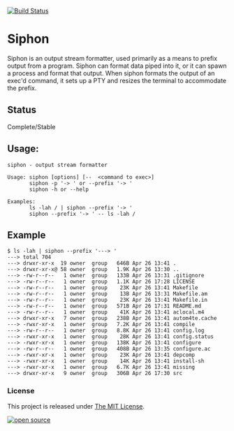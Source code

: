 [![Build Status](https://github.com/mu-box/portal/actions/workflows/ci.yaml/badge.svg)](https://github.com/mu-box/siphon/actions)

# Siphon

Siphon is an output stream formatter, used primarily as a means to prefix output from a program.
Siphon can format data piped into it, or it can spawn a process and format that output.
When siphon formats the output of an exec'd command, it sets up a PTY and resizes the terminal to accommodate the prefix.

## Status
Complete/Stable

## Usage:

```
siphon - output stream formatter

Usage: siphon [options] [--  <command to exec>]
       siphon -p '-> ' or --prefix '-> '
       siphon -h or --help

Examples:
       ls -lah / | siphon --prefix '-> '
       siphon --prefix '-> ' -- ls -lah /
```

## Example

```
$ ls -lah | siphon --prefix '---> '
---> total 704
---> drwxr-xr-x  19 owner  group   646B Apr 26 13:41 .
---> drwxr-xr-x@ 58 owner  group   1.9K Apr 26 13:30 ..
---> -rw-r--r--   1 owner  group   133B Apr 26 13:31 .gitignore
---> -rw-r--r--   1 owner  group   1.1K Apr 26 17:28 LICENSE
---> -rw-r--r--   1 owner  group    23K Apr 26 13:41 Makefile
---> -rw-r--r--   1 owner  group    13B Apr 26 13:31 Makefile.am
---> -rw-r--r--   1 owner  group    23K Apr 26 13:41 Makefile.in
---> -rw-r--r--   1 owner  group   571B Apr 26 17:31 README.md
---> -rw-r--r--   1 owner  group    41K Apr 26 13:41 aclocal.m4
---> drwxr-xr-x   7 owner  group   238B Apr 26 13:41 autom4te.cache
---> -rwxr-xr-x   1 owner  group   7.2K Apr 26 13:41 compile
---> -rw-r--r--   1 owner  group   8.8K Apr 26 13:41 config.log
---> -rwxr-xr-x   1 owner  group    28K Apr 26 13:41 config.status
---> -rwxr-xr-x   1 owner  group   138K Apr 26 13:41 configure
---> -rw-r--r--   1 owner  group   408B Apr 26 13:35 configure.ac
---> -rwxr-xr-x   1 owner  group    23K Apr 26 13:41 depcomp
---> -rwxr-xr-x   1 owner  group    14K Apr 26 13:41 install-sh
---> -rwxr-xr-x   1 owner  group   6.7K Apr 26 13:41 missing
---> drwxr-xr-x   9 owner  group   306B Apr 26 17:30 src

```

### License

This project is released under [The MIT License](http://opensource.org/licenses/MIT).

[![open source](http://microbox.rocks/assets/open-src/microbox-open-src.png)](http://microbox.cloud/open-source)
